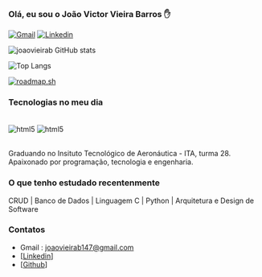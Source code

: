 
### Olá, eu sou o João Victor Vieira Barros ✋

[![Gmail](https://img.shields.io/badge/Gmail-D14836?style=for-the-badge&logo=gmail&logoColor=white)](joaovieirab147@gmail.com)
[![Linkedin](https://img.shields.io/badge/LinkedIn-0077B5?style=for-the-badge&logo=linkedin&logoColor=white)](https://br.linkedin.com/in/jo%C3%A3o-victor-vieira-barros-414b10346?trk=people-guest_people_search-card)

![joaovieirab GitHub stats](https://github-readme-stats.vercel.app/api?username=joaovieirab&show_icons=true&theme=dracula)

![Top Langs](https://github-readme-stats.vercel.app/api/top-langs/?username=joaovieirab&langs_count=8&theme=dracula)

[![roadmap.sh](https://roadmap.sh/card/tall/67a25f50f863343482f2fded?variant=dracula)](https://roadmap.sh)
### Tecnologias  no meu dia  

<div style="display: inline_block"><br/>
    <img align="center" alt="html5" src="https://img.shields.io/badge/Python-3776AB?style=for-the-badge&logo=python&logoColor=white" />
    <img align="center" alt="html5" src="https://img.shields.io/badge/C-00599C?style=for-the-badge&logo=c&logoColor=white" />
</div><br/>

Graduando no Insituto Tecnológico de Aeronáutica - ITA, turma 28.
Apaixonado por programação, tecnologia e engenharia.

### O que tenho estudado recentenmente

CRUD | Banco de Dados | Linguagem C | Python | Arquitetura e Design de Software

### Contatos
- Gmail : joaovieirab147@gmail.com
- [[Linkedin](https://br.linkedin.com/in/jo%C3%A3o-victor-vieira-barros-414b10346?trk=people-guest_people_search-card)]
- [[Github](https://github.com/joaovieirab)]
